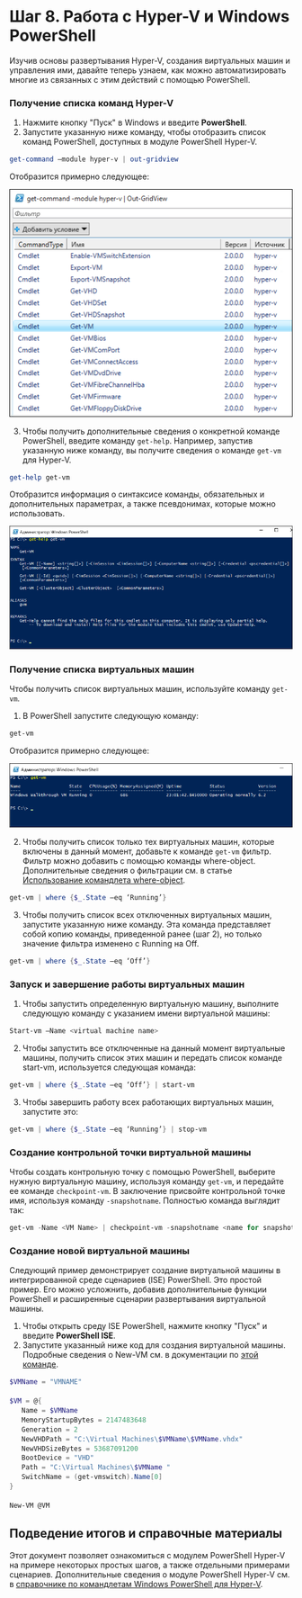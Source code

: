 # Шаг 8. Работа с Hyper-V и Windows PowerShell

Изучив основы развертывания Hyper-V, создания виртуальных машин и управления ими, давайте теперь узнаем, как можно автоматизировать многие из связанных с этим действий с помощью PowerShell.

### Получение списка команд Hyper-V

1.  Нажмите кнопку "Пуск" в Windows и введите **PowerShell**.
2.  Запустите указанную ниже команду, чтобы отобразить список команд PowerShell, доступных в модуле PowerShell Hyper-V.

 ```powershell
get-command –module hyper-v | out-gridview
 ```
  Отобразится примерно следующее:

  ![](media\command_grid.png)

3. Чтобы получить дополнительные сведения о конкретной команде PowerShell, введите команду `get-help`. Например, запустив указанную ниже команду, вы получите сведения о команде `get-vm` для Hyper-V.

  ```powershell
get-help get-vm
  ```
 Отобразится информация о синтаксисе команды, обязательных и дополнительных параметрах, а также псевдонимах, которые можно использовать.

 ![](media\get_help.png)


### Получение списка виртуальных машин

Чтобы получить список виртуальных машин, используйте команду `get-vm`.

1. В PowerShell запустите следующую команду:

 ```powershell
get-vm
 ```
 Отобразится примерно следующее:

 ![](media\get_vm.png)

2. Чтобы получить список только тех виртуальных машин, которые включены в данный момент, добавьте к команде `get-vm` фильтр. Фильтр можно добавить с помощью команды where-object. Дополнительные сведения о фильтрации см. в статье [Использование командлета where-object](https://technet.microsoft.com/en-us/library/ee177028.aspx).

 ```powershell
 get-vm | where {$_.State –eq ‘Running’}
 ```
3.  Чтобы получить список всех отключенных виртуальных машин, запустите указанную ниже команду. Эта команда представляет собой копию команды, приведенной ранее (шаг 2), но только значение фильтра изменено с Running на Off.

 ```powershell
 get-vm | where {$_.State –eq ‘Off’}
 ```

### Запуск и завершение работы виртуальных машин

1. Чтобы запустить определенную виртуальную машину, выполните следующую команду с указанием имени виртуальной машины:

 ```powershell
 Start-vm –Name <virtual machine name>
 ```

2. Чтобы запустить все отключенные на данный момент виртуальные машины, получить список этих машин и передать список команде start-vm, используется следующая команда:

  ```powershell
 get-vm | where {$_.State –eq ‘Off’} | start-vm
  ```
3. Чтобы завершить работу всех работающих виртуальных машин, запустите это:

  ```powershell
 get-vm | where {$_.State –eq ‘Running’} | stop-vm
  ```

### Создание контрольной точки виртуальной машины

Чтобы создать контрольную точку с помощью PowerShell, выберите нужную виртуальную машину, используя команду `get-vm`, и передайте ее команде `checkpoint-vm`. В заключение присвойте контрольной точке имя, используя команду `-snapshotname`. Полностью команда выглядит так:

 ```powershell
 get-vm -Name <VM Name> | checkpoint-vm -snapshotname <name for snapshot>
 ```
### Создание новой виртуальной машины

Следующий пример демонстрирует создание виртуальной машины в интегрированной среде сценариев (ISE) PowerShell. Это простой пример. Его можно усложнить, добавив дополнительные функции PowerShell и расширенные сценарии развертывания виртуальной машины.

1. Чтобы открыть среду ISE PowerShell, нажмите кнопку "Пуск" и введите **PowerShell ISE**.
2. Запустите указанный ниже код для создания виртуальной машины. Подробные сведения о New-VM см. в документации по [этой команде](https://technet.microsoft.com/en-us/library/hh848537.aspx).

  ```powershell
 $VMName = "VMNAME"

 $VM = @{
     Name = $VMName 
     MemoryStartupBytes = 2147483648
     Generation = 2
     NewVHDPath = "C:\Virtual Machines\$VMName\$VMName.vhdx"
     NewVHDSizeBytes = 53687091200
     BootDevice = "VHD"
     Path = "C:\Virtual Machines\$VMName "
     SwitchName = (get-vmswitch).Name[0]
 }

 New-VM @VM
  ```

## Подведение итогов и справочные материалы

Этот документ позволяет ознакомиться с модулем PowerShell Hyper-V на примере некоторых простых шагов, а также отдельными примерами сценариев. Дополнительные сведения о модуле PowerShell Hyper-V см. в [справочнике по командлетам Windows PowerShell для Hyper-V](https://technet.microsoft.com/%5Clibrary/Hh848559.aspx).





